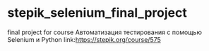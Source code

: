# stepik_selenium_final_project
final project for course Автоматизация тестирования с помощью Selenium и Python link:https://stepik.org/course/575
